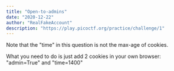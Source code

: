 ```yaml
---
title: "Open-to-admins"
date: "2020-12-22"
author: "RealFakeAccount"
description: "https://play.picoctf.org/practice/challenge/1"
---
```

Note that the "time" in this question is not the max-age of cookies.

What you need to do is just add 2 cookies in your own browser:
"admin=True" and "time=1400"

